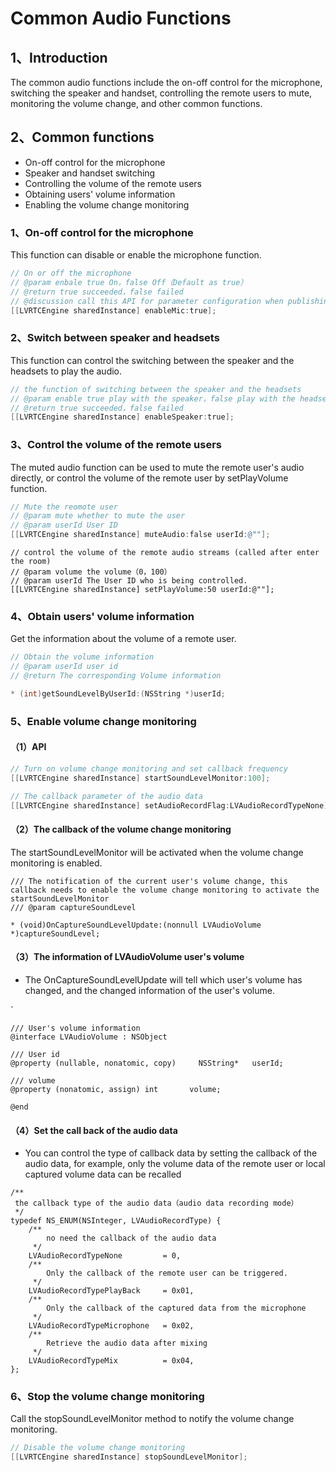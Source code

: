 # Common Audio Functions

## <a name='1'></a>1、Introduction

The common audio functions include the on-off control for the microphone, switching the speaker and handset, controlling the remote users to mute, monitoring the volume change, and other common functions.

## <a name='2'></a>2、Common functions

* On-off control for the microphone
* Speaker and handset switching
* Controlling the volume of the remote users
* Obtaining users' volume information
* Enabling the volume change monitoring

### 1、On-off control for the microphone

This function can disable or enable the microphone function.

```objective-c
// On or off the microphone
// @param enbale true On，false Off（Default as true）
// @return true succeeded，false failed
// @discussion call this API for parameter configuration when publishing the streams.
[[LVRTCEngine sharedInstance] enableMic:true]; 

``` 

### 2、Switch between speaker and headsets

This function can control the switching between the speaker and the headsets to play the audio.

```objective-c
// the function of switching between the speaker and the headsets
// @param enable true play with the speaker，false play with the headsets（default as true）
// @return true succeeded，false failed
[[LVRTCEngine sharedInstance] enableSpeaker:true];
```

### 3、Control the volume of the remote users

The muted audio function can be used to mute the remote user's audio directly, or control the volume of the remote user by setPlayVolume function.

```objective-c
// Mute the reomote user
// @param mute whether to mute the user
// @param userId User ID
[[LVRTCEngine sharedInstance] muteAudio:false userId:@""]; 

``` 

```objc
// control the volume of the remote audio streams (called after enter the room)
// @param volume the volume（0，100）
// @param userId The User ID who is being controlled.
[[LVRTCEngine sharedInstance] setPlayVolume:50 userId:@""];
```

### 4、Obtain users' volume information

Get the information about the volume of a remote user.

```objective-c
// Obtain the volume information
// @param userId user id
// @return The corresponding Volume information 

* (int)getSoundLevelByUserId:(NSString *)userId; 

``` 

### 5、Enable volume change monitoring

#### （1）API

```objective-c
// Turn on volume change monitoring and set callback frequency
[[LVRTCEngine sharedInstance] startSoundLevelMonitor:100];

// The callback parameter of the audio data
[[LVRTCEngine sharedInstance] setAudioRecordFlag:LVAudioRecordTypeNone];
```

#### （2）The callback of the volume change monitoring

The startSoundLevelMonitor will be activated when the volume change monitoring is enabled.

``` objc
/// The notification of the current user's volume change, this callback needs to enable the volume change monitoring to activate the startSoundLevelMonitor
/// @param captureSoundLevel

* (void)OnCaptureSoundLevelUpdate:(nonnull LVAudioVolume *)captureSoundLevel;

```

#### （3）The information of LVAudioVolume user's volume

* The OnCaptureSoundLevelUpdate will tell which user's volume has changed, and the changed information of the user's volume.

`

``` objc
/// User's volume information
@interface LVAudioVolume : NSObject

/// User id
@property (nullable, nonatomic, copy)     NSString*   userId;

/// volume
@property (nonatomic, assign) int       volume;

@end
````

#### （4）Set the call back of the audio data

* You can control the type of callback data by setting the callback of the audio data, for example, only the volume data of the remote user or local captured volume data can be recalled

``` objc
/**
 the callback type of the audio data（audio data recording mode）
 */
typedef NS_ENUM(NSInteger, LVAudioRecordType) {
    /**
        no need the callback of the audio data
     */
    LVAudioRecordTypeNone         = 0,
    /**
        Only the callback of the remote user can be triggered.
     */
    LVAudioRecordTypePlayBack     = 0x01,
    /**
        Only the callback of the captured data from the microphone
     */
    LVAudioRecordTypeMicrophone   = 0x02,
    /**
        Retrieve the audio data after mixing
     */
    LVAudioRecordTypeMix          = 0x04,
};
```

### 6、Stop the volume change monitoring

Call the stopSoundLevelMonitor method to notify the volume change monitoring.

```objective-c
// Disable the volume change monitoring
[[LVRTCEngine sharedInstance] stopSoundLevelMonitor]; 
```
